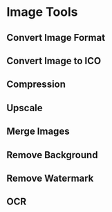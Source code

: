 <script setup>
import { ref } from 'vue';
import NavContainer from '../components/NavContainer.vue';
import newsData from '../assets/tools/image-tools.json';

const data = ref(newsData);
</script>

# Image Tools

## Convert Image Format

<NavContainer :data="data.conversion"/>

## Convert Image to ICO

<NavContainer :data="data.imageToIco"/>

## Compression

<NavContainer :data="data.compression"/>

## Upscale

<NavContainer :data="data.upscale"/>

## Merge Images

<NavContainer :data="data.mergeImages"/>

## Remove Background

<NavContainer :data="data.removeBackground"/>

## Remove Watermark

<NavContainer :data="data.removeWatermark"/>

## OCR

<NavContainer :data="data.ocr"/>

